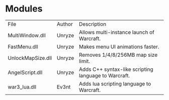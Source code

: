 # Modules

<table>
    <tr>
        <td>File</td>
        <td>Author</td>
        <td>Description</td>
    </tr>
    <tr>
        <td>MultiWindow.dll</td>
        <td>Unryze</td>
        <td>Allows multi-instance launch of Warcraft.</td>
    </tr>
    <tr>
        <td>FastMenu.dll</td>
        <td>Unryze</td>
        <td>Makes menu UI animations faster.</td>
    </tr>
    <tr>
        <td>UnlockMapSize.dll</td>
        <td>Unryze</td>
        <td>Removes 1/4/8/256MB map size limit.</td>
    </tr>
    <tr>
        <td>AngelScript.dll</td>
        <td>Unryze</td>
        <td>Adds C++ syntax-like scripting language to Warcraft.</td>
    </tr>
    <tr>
        <td>war3_lua.dll</td>
        <td>Ev3nt</td>
        <td>Adds lua scripting language to Warcraft.</td>
    </tr>
</table>